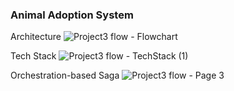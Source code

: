 ### Animal Adoption System

Architecture
![Project3 flow - Flowchart](https://github.com/lchen2792/AnimalAdoptionSystem/assets/79290606/50bea282-f03d-4bae-a274-924c67178c67)

Tech Stack
![Project3 flow - TechStack (1)](https://github.com/lchen2792/AnimalAdoptionSystem/assets/79290606/6434470b-f1ab-4c0f-9cdf-44b069dc0031)

Orchestration-based Saga
![Project3 flow - Page 3](https://github.com/lchen2792/AnimalAdoptionSystem/assets/79290606/e8aaf8e1-0ad7-4710-b485-bb2987643712)
